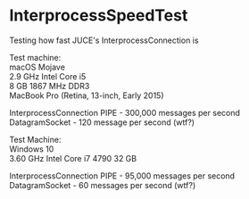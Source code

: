 # InterprocessSpeedTest
Testing how fast JUCE's InterprocessConnection is 

Test machine:  
macOS Mojave  
2.9 GHz Intel Core i5  
8 GB 1867 MHz DDR3  
MacBook Pro (Retina, 13-inch, Early 2015)  

InterprocessConnection PIPE - 300,000 messages per second
DatagramSocket - 120 message per second (wtf?)

Test Machine:  
Windows 10  
3.60 GHz Intel Core i7 4790
32 GB

InterprocessConnection PIPE - 95,000 messages per second
DatagramSocket - 60 messages per second (wtf?)
